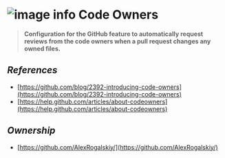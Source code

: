 # ![image info](../images/icons8-inspector-64.png) Code Owners

> **Configuration for the GitHub feature to automatically request reviews from the code owners when a pull request changes any owned files.**

## _References_

* [https://github.com/blog/2392-introducing-code-owners](https://github.com/blog/2392-introducing-code-owners)
* [https://help.github.com/articles/about-codeowners](https://help.github.com/articles/about-codeowners)

## _Ownership_

* [https://github.com/AlexRogalskiy/](https://github.com/AlexRogalskiy/)
